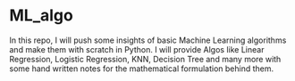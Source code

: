 # ML_algo

In this repo, I will push some insights of basic Machine Learning algorithms and make them with scratch in Python. I will provide Algos like Linear Regression, Logistic Regression, KNN, Decision Tree and many more with some hand written notes for the mathematical formulation behind them. 
